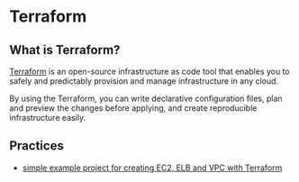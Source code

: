 # Terraform

## What is Terraform?

[Terraform](https://www.terraform.io/) is an open-source infrastructure as code tool that enables you to safely and predictably provision and manage infrastructure in any cloud.

By using the Terraform, you can write declarative configuration files, plan and preview the changes before applying, and create reproducible infrastructure easily.

## Practices

- [simple example project for creating EC2, ELB and VPC with Terraform](./simple-example-ec2/)
